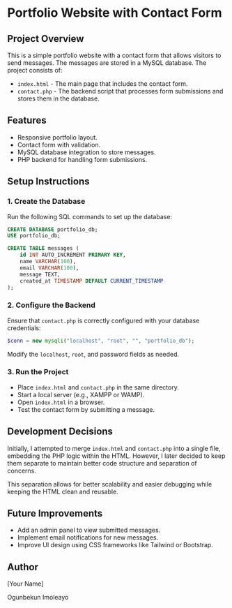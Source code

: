# Portfolio Website with Contact Form

## Project Overview

This is a simple portfolio website with a contact form that allows visitors to send messages. The messages are stored in a MySQL database. The project consists of:

- `index.html` - The main page that includes the contact form.
- `contact.php` - The backend script that processes form submissions and stores them in the database.

## Features

- Responsive portfolio layout.
- Contact form with validation.
- MySQL database integration to store messages.
- PHP backend for handling form submissions.

## Setup Instructions

### 1. Create the Database

Run the following SQL commands to set up the database:

```sql
CREATE DATABASE portfolio_db;
USE portfolio_db;

CREATE TABLE messages (
    id INT AUTO_INCREMENT PRIMARY KEY,
    name VARCHAR(100),
    email VARCHAR(100),
    message TEXT,
    created_at TIMESTAMP DEFAULT CURRENT_TIMESTAMP
);
```

### 2. Configure the Backend

Ensure that `contact.php` is correctly configured with your database credentials:

```php
$conn = new mysqli("localhost", "root", "", "portfolio_db");
```

Modify the `localhost`, `root`, and password fields as needed.

### 3. Run the Project

- Place `index.html` and `contact.php` in the same directory.
- Start a local server (e.g., XAMPP or WAMP).
- Open `index.html` in a browser.
- Test the contact form by submitting a message.

## Development Decisions

Initially, I attempted to merge `index.html` and `contact.php` into a single file, embedding the PHP logic within the HTML. However, I later decided to keep them separate to maintain better code structure and separation of concerns.

This separation allows for better scalability and easier debugging while keeping the HTML clean and reusable.

## Future Improvements

- Add an admin panel to view submitted messages.
- Implement email notifications for new messages.
- Improve UI design using CSS frameworks like Tailwind or Bootstrap.

## Author

[Your Name]

Ogunbekun Imoleayo

